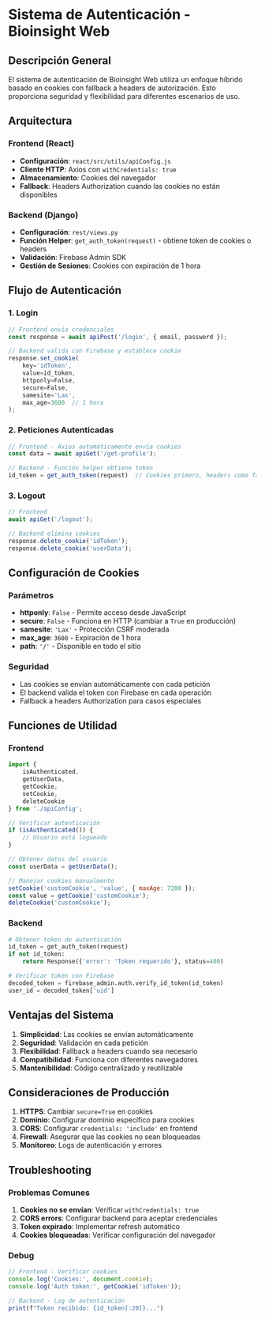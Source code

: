 # Sistema de Autenticación - Bioinsight Web

## Descripción General

El sistema de autenticación de Bioinsight Web utiliza un enfoque híbrido basado en cookies con fallback a headers de autorización. Esto proporciona seguridad y flexibilidad para diferentes escenarios de uso.

## Arquitectura

### Frontend (React)
- **Configuración**: `react/src/utils/apiConfig.js`
- **Cliente HTTP**: Axios con `withCredentials: true`
- **Almacenamiento**: Cookies del navegador
- **Fallback**: Headers Authorization cuando las cookies no están disponibles

### Backend (Django)
- **Configuración**: `rest/views.py`
- **Función Helper**: `get_auth_token(request)` - obtiene token de cookies o headers
- **Validación**: Firebase Admin SDK
- **Gestión de Sesiones**: Cookies con expiración de 1 hora

## Flujo de Autenticación

### 1. Login
```javascript
// Frontend envía credenciales
const response = await apiPost('/login', { email, password });

// Backend valida con Firebase y establece cookie
response.set_cookie(
    key='idToken',
    value=id_token,
    httponly=False,
    secure=False,
    samesite='Lax',
    max_age=3600  // 1 hora
);
```

### 2. Peticiones Autenticadas
```javascript
// Frontend - Axios automáticamente envía cookies
const data = await apiGet('/get-profile');

// Backend - Función helper obtiene token
id_token = get_auth_token(request)  // Cookies primero, headers como fallback
```

### 3. Logout
```javascript
// Frontend
await apiGet('/logout');

// Backend elimina cookies
response.delete_cookie('idToken');
response.delete_cookie('userData');
```

## Configuración de Cookies

### Parámetros
- **httponly**: `False` - Permite acceso desde JavaScript
- **secure**: `False` - Funciona en HTTP (cambiar a `True` en producción)
- **samesite**: `'Lax'` - Protección CSRF moderada
- **max_age**: `3600` - Expiración de 1 hora
- **path**: `'/'` - Disponible en todo el sitio

### Seguridad
- Las cookies se envían automáticamente con cada petición
- El backend valida el token con Firebase en cada operación
- Fallback a headers Authorization para casos especiales

## Funciones de Utilidad

### Frontend
```javascript
import { 
    isAuthenticated, 
    getUserData, 
    getCookie, 
    setCookie, 
    deleteCookie 
} from './apiConfig';

// Verificar autenticación
if (isAuthenticated()) {
    // Usuario está logueado
}

// Obtener datos del usuario
const userData = getUserData();

// Manejar cookies manualmente
setCookie('customCookie', 'value', { maxAge: 7200 });
const value = getCookie('customCookie');
deleteCookie('customCookie');
```

### Backend
```python
# Obtener token de autenticación
id_token = get_auth_token(request)
if not id_token:
    return Response({'error': 'Token requerido'}, status=400)

# Verificar token con Firebase
decoded_token = firebase_admin.auth.verify_id_token(id_token)
user_id = decoded_token['uid']
```

## Ventajas del Sistema

1. **Simplicidad**: Las cookies se envían automáticamente
2. **Seguridad**: Validación en cada petición
3. **Flexibilidad**: Fallback a headers cuando sea necesario
4. **Compatibilidad**: Funciona con diferentes navegadores
5. **Mantenibilidad**: Código centralizado y reutilizable

## Consideraciones de Producción

1. **HTTPS**: Cambiar `secure=True` en cookies
2. **Dominio**: Configurar dominio específico para cookies
3. **CORS**: Configurar `credentials: 'include'` en frontend
4. **Firewall**: Asegurar que las cookies no sean bloqueadas
5. **Monitoreo**: Logs de autenticación y errores

## Troubleshooting

### Problemas Comunes
1. **Cookies no se envían**: Verificar `withCredentials: true`
2. **CORS errors**: Configurar backend para aceptar credenciales
3. **Token expirado**: Implementar refresh automático
4. **Cookies bloqueadas**: Verificar configuración del navegador

### Debug
```javascript
// Frontend - Verificar cookies
console.log('Cookies:', document.cookie);
console.log('Auth token:', getCookie('idToken'));

// Backend - Log de autenticación
print(f"Token recibido: {id_token[:20]}...")
```
